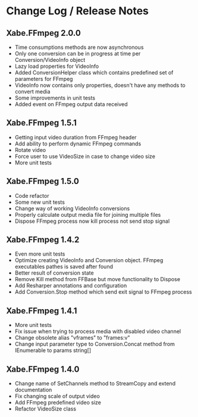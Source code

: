 Change Log / Release Notes
==========================

## Xabe.FFmpeg 2.0.0

* Time consumptions methods are now asynchronous
* Only one conversion can be in progress at time per Conversion/VideoInfo object
* Lazy load properties for VideoInfo
* Added ConversionHelper class which contains predefined set of parameters for FFmpeg
* VideoInfo now contains only properties, doesn't have any methods to convert media
* Some improvements in unit tests
* Added event on FFmpeg output data received

## Xabe.FFmpeg 1.5.1

* Getting input video duration from FFmpeg header
* Add ability to perform dynamic FFmpeg commands
* Rotate video
* Force user to use VideoSize in case to change video size
* More unit tests

## Xabe.FFmpeg 1.5.0

* Code refactor
* Some new unit tests
* Change way of working VideoInfo conversions
* Properly calculate output media file for joining multiple files
* Dispose FFmpeg process now kill process not send stop signal

## Xabe.FFmpeg 1.4.2

* Even more unit tests
* Optimize creating VideoInfo and Conversion object. FFmpeg executables pathes is saved after found
* Better result of conversion state
* Remove Kill method from FFBase but move functionality to Dispose
* Add Resharper annotations and configuration
* Add Conversion.Stop method which send exit signal to FFmpeg process

## Xabe.FFmpeg 1.4.1

* More unit tests
* Fix issue when trying to process media with disabled video channel
* Change obsolete alias "vframes" to "frames:v"
* Change input parameter type to Conversion.Concat method from IEnumerable<string> to params string[]

## Xabe.FFmpeg 1.4.0

* Change name of SetChannels method to StreamCopy and extend documentation
* Fix changing scale of output video
* Add FFmpeg predefined video size
* Refactor VideoSize class